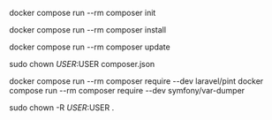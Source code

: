 docker compose run --rm composer init

docker compose run --rm composer install

docker compose run --rm composer update

sudo chown $USER:$USER composer.json

docker compose run --rm composer require --dev laravel/pint
docker compose run --rm composer require --dev symfony/var-dumper

sudo chown -R $USER:$USER .